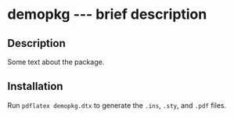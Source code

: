 # demopkg --- brief description

## Description
Some text about the package.

## Installation
Run `pdflatex demopkg.dtx` to generate the `.ins`, `.sty`, and `.pdf` files.
